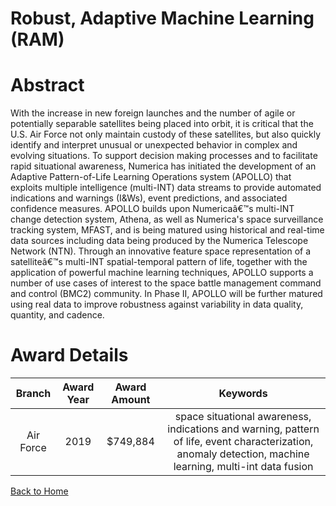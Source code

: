 
Robust, Adaptive Machine Learning (RAM)
=======================================

# Abstract


With the increase in new foreign launches and the number of agile or potentially separable satellites being placed into orbit, it is critical that the U.S. Air Force not only maintain custody of these satellites, but also quickly identify and interpret unusual or unexpected behavior in complex and evolving situations. To support decision making processes and to facilitate rapid situational awareness, Numerica has initiated the development of an Adaptive Pattern-of-Life Learning Operations system (APOLLO) that exploits multiple intelligence (multi-INT) data streams to provide automated indications and warnings (I&Ws), event predictions, and associated confidence measures. APOLLO builds upon Numericaâ€™s multi-INT change detection system, Athena, as well as Numerica's space surveillance tracking system, MFAST, and is being matured using historical and real-time data sources including data being produced by the Numerica Telescope Network (NTN). Through an innovative feature space representation of a satelliteâ€™s multi-INT spatial-temporal pattern of life, together with the application of powerful machine learning techniques, APOLLO supports a number of use cases of interest to the space battle management command and control (BMC2) community. In Phase II, APOLLO will be further matured using real data to improve robustness against variability in data quality, quantity, and cadence.  

# Award Details

|Branch|Award Year|Award Amount|Keywords|
| :---: | :---: | :---: | :---: |
|Air Force|2019|$749,884|space situational awareness, indications and warning, pattern of life, event characterization, anomaly detection, machine learning, multi-int data fusion|
  
  


[Back to Home](https://github.com/chrischow/dod_sbir_awards/DJ/#1425)